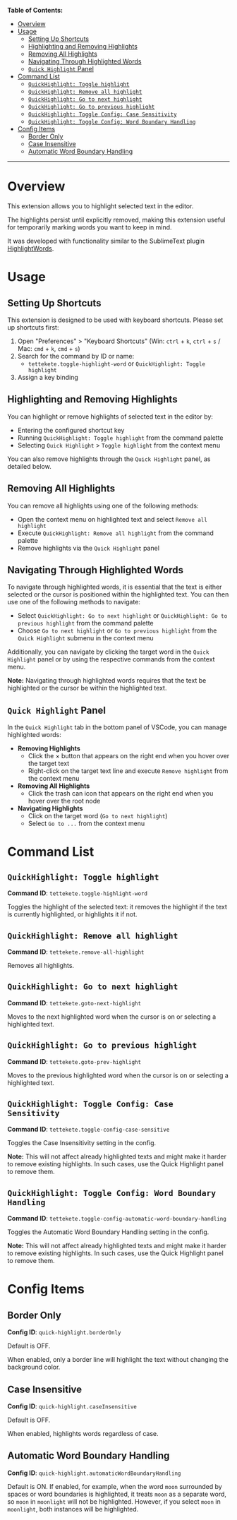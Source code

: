 
**Table of Contents:**

- [Overview](#overview)
- [Usage](#usage)
	- [Setting Up Shortcuts](#setting-up-shortcuts)
	- [Highlighting and Removing Highlights](#highlighting-and-removing-highlights)
	- [Removing All Highlights](#removing-all-highlights)
	- [Navigating Through Highlighted Words](#navigating-through-highlighted-words)
	- [`Quick Highlight` Panel](#quick-highlight-panel)
- [Command List](#command-list)
	- [`QuickHighlight: Toggle highlight`](#quickhighlight-toggle-highlight)
	- [`QuickHighlight: Remove all highlight`](#quickhighlight-remove-all-highlight)
	- [`QuickHighlight: Go to next highlight`](#quickhighlight-go-to-next-highlight)
	- [`QuickHighlight: Go to previous highlight`](#quickhighlight-go-to-previous-highlight)
	- [`QuickHighlight: Toggle Config: Case Sensitivity`](#quickhighlight-toggle-config-case-sensitivity)
	- [`QuickHighlight: Toggle Config: Word Boundary Handling`](#quickhighlight-toggle-config-word-boundary-handling)
- [Config Items](#config-items)
	- [Border Only](#border-only)
	- [Case Insensitive](#case-insensitive)
	- [Automatic Word Boundary Handling](#automatic-word-boundary-handling)

---

# Overview

This extension allows you to highlight selected text in the editor.

The highlights persist until explicitly removed, making this extension useful for temporarily marking words you want to keep in mind.

It was developed with functionality similar to the SublimeText plugin [HighlightWords](https://packagecontrol.io/packages/HighlightWords).


# Usage

## Setting Up Shortcuts

This extension is designed to be used with keyboard shortcuts. Please set up shortcuts first:

1. Open "Preferences" > "Keyboard Shortcuts" (Win: `ctrl` + `k`, `ctrl` + `s` / Mac: `cmd` + `k`, `cmd` + `s`)
2. Search for the command by ID or name:
   - `tettekete.toggle-highlight-word` or `QuickHighlight: Toggle highlight`
3. Assign a key binding


## Highlighting and Removing Highlights

You can highlight or remove highlights of selected text in the editor by:

- Entering the configured shortcut key
- Running `QuickHighlight: Toggle highlight` from the command palette
- Selecting `Quick Highlight` > `Toggle highlight` from the context menu

You can also remove highlights through the `Quick Highlight` panel, as detailed below.


## Removing All Highlights

You can remove all highlights using one of the following methods:

- Open the context menu on highlighted text and select `Remove all highlight`
- Execute `QuickHighlight: Remove all highlight` from the command palette
- Remove highlights via the `Quick Highlight` panel


## Navigating Through Highlighted Words

To navigate through highlighted words, it is essential that the text is either selected or the cursor is positioned within the highlighted text. You can then use one of the following methods to navigate:

- Select `QuickHighlight: Go to next highlight` or `QuickHighlight: Go to previous highlight` from the command palette
- Choose `Go to next highlight` or `Go to previous highlight` from the `Quick Highlight` submenu in the context menu

Additionally, you can navigate by clicking the target word in the `Quick Highlight` panel or by using the respective commands from the context menu.

**Note:**
Navigating through highlighted words requires that the text be highlighted or the cursor be within the highlighted text.


## `Quick Highlight` Panel

In the `Quick Highlight` tab in the bottom panel of VSCode, you can manage highlighted words:

- **Removing Highlights**
  - Click the × button that appears on the right end when you hover over the target text
  - Right-click on the target text line and execute `Remove highlight` from the context menu
- **Removing All Highlights**
  - Click the trash can icon that appears on the right end when you hover over the root node
- **Navigating Highlights**
  - Click on the target word (`Go to next highlight`)
  - Select `Go to ...` from the context menu


# Command List

## `QuickHighlight: Toggle highlight`

**Command ID**: `tettekete.toggle-highlight-word`

Toggles the highlight of the selected text: it removes the highlight if the text is currently highlighted, or highlights it if not.


## `QuickHighlight: Remove all highlight`

**Command ID**: `tettekete.remove-all-highlight`

Removes all highlights.


## `QuickHighlight: Go to next highlight`

**Command ID**: `tettekete.goto-next-highlight`

Moves to the next highlighted word when the cursor is on or selecting a highlighted text.


## `QuickHighlight: Go to previous highlight`

**Command ID**: `tettekete.goto-prev-highlight`

Moves to the previous highlighted word when the cursor is on or selecting a highlighted text.


## `QuickHighlight: Toggle Config: Case Sensitivity`

**Command ID**: `tettekete.toggle-config-case-sensitive`

Toggles the Case Insensitivity setting in the config.

**Note:**
This will not affect already highlighted texts and might make it harder to remove existing highlights. In such cases, use the Quick Highlight panel to remove them.


## `QuickHighlight: Toggle Config: Word Boundary Handling`

**Command ID**: `tettekete.toggle-config-automatic-word-boundary-handling`

Toggles the Automatic Word Boundary Handling setting in the config.

**Note:**
This will not affect already highlighted texts and might make it harder to remove existing highlights. In such cases, use the Quick Highlight panel to remove them.


# Config Items

## Border Only

**Config ID**: `quick-highlight.borderOnly`

Default is OFF.

When enabled, only a border line will highlight the text without changing the background color.


## Case Insensitive

**Config ID**: `quick-highlight.caseInsensitive`

Default is OFF.

When enabled, highlights words regardless of case.


## Automatic Word Boundary Handling

**Config ID**: `quick-highlight.automaticWordBoundaryHandling`

Default is ON. If enabled, for example, when the word `moon` surrounded by spaces or word boundaries is highlighted, it treats `moon` as a separate word, so `moon` in `moonlight` will not be highlighted. However, if you select `moon` in `moonlight`, both instances will be highlighted.
